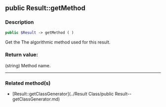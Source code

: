 ## public Result::getMethod

### Description    

```php
public $Result -> getMethod ( )
```

Get the The algorithmic method used for this result.    


### Return value:   

(string) Method name.


---------------------------------------

### Related method(s)      

* [Result::getClassGenerator](../Result Class/public Result--getClassGenerator.md)    
